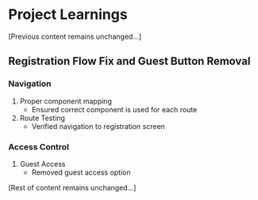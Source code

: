 # Project Learnings

[Previous content remains unchanged...]

## Registration Flow Fix and Guest Button Removal

### Navigation
1.  Proper component mapping
    *   Ensured correct component is used for each route
2.  Route Testing
    *   Verified navigation to registration screen

### Access Control
1.  Guest Access
    *   Removed guest access option

[Rest of content remains unchanged...]
